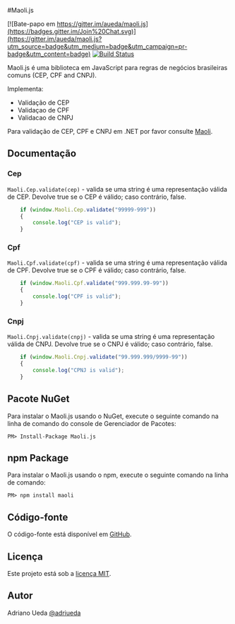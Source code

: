 #Maoli.js

[![Bate-papo em https://gitter.im/aueda/maoli.js](https://badges.gitter.im/Join%20Chat.svg)](https://gitter.im/aueda/maoli.js?utm_source=badge&utm_medium=badge&utm_campaign=pr-badge&utm_content=badge)
[![Build Status](https://travis-ci.org/aueda/maoli.js.svg?branch=master)](https://travis-ci.org/aueda/maoli.js/)


Maoli.js é uma biblioteca em JavaScript para regras de negócios brasileiras comuns (CEP, CPF and CNPJ).

Implementa:

* Validação de CEP
* Validaçao de CPF
* Validacao de CNPJ

Para validação de CEP, CPF e CNPJ em .NET por favor consulte [Maoli](https://github.com/aueda/maoli/).

## Documentação

### Cep

``Maoli.Cep.validate(cep)`` - valida se uma string é uma representação válida de CEP. Devolve true se o CEP é válido; caso contrário, false.

```JavaScript
	if (window.Maoli.Cep.validate("99999-999"))
	{
	    console.log("CEP is valid");
	}
```

### Cpf

``Maoli.Cpf.validate(cpf)`` - valida se uma string é uma representação válida de CPF. Devolve true se o CPF é válido; caso contrário, false.

```JavaScript
	if (window.Maoli.Cpf.validate("999.999.99-99"))
	{
	    console.log("CPF is valid");
	}
```

### Cnpj

``Maoli.Cnpj.validate(cnpj)`` - valida se uma string é uma representação válida de CNPJ. Devolve true se o CNPJ é válido; caso contrário, false.

```JavaScript
	if (window.Maoli.Cnpj.validate("99.999.999/9999-99"))
	{
	    console.log("CPNJ is valid");
	}
```

## Pacote NuGet

Para instalar o Maoli.js usando o NuGet, execute o seguinte comando na linha de comando do console de Gerenciador de Pacotes:

```
PM> Install-Package Maoli.js
```

## npm Package

Para instalar o Maoli.js usando o npm, execute o seguinte comando na linha de comando:

```
PM> npm install maoli
```

## Código-fonte

O código-fonte está disponível em  [GitHub](https://github.com/aueda/maoli.js/).

## Licença

Este projeto está sob a [licença MIT](http://opensource.org/licenses/MIT).

## Autor

Adriano Ueda [@adriueda](https://twitter.com/adriueda)